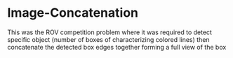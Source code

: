 # Image-Concatenation
This was the ROV competition problem where it was required to detect specific object (number of boxes of characterizing colored lines) then concatenate the detected box edges together forming a full view of the box
